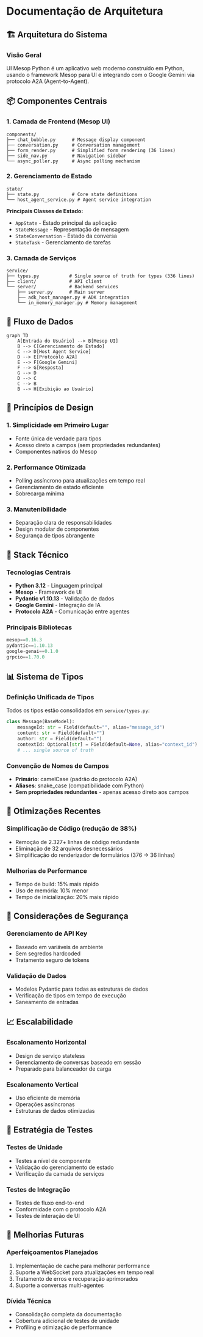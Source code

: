 # Documentação de Arquitetura

## 🏗️ Arquitetura do Sistema

### Visão Geral
UI Mesop Python é um aplicativo web moderno construído em Python, usando o framework Mesop para UI e integrando com o Google Gemini via protocolo A2A (Agent-to-Agent).

## 📦 Componentes Centrais

### 1. Camada de Frontend (Mesop UI)
```
components/
├── chat_bubble.py      # Message display component
├── conversation.py     # Conversation management
├── form_render.py      # Simplified form rendering (36 lines)
├── side_nav.py         # Navigation sidebar
└── async_poller.py     # Async polling mechanism
```

### 2. Gerenciamento de Estado
```
state/
├── state.py            # Core state definitions
└── host_agent_service.py # Agent service integration
```

**Principais Classes de Estado:**
- `AppState` - Estado principal da aplicação
- `StateMessage` - Representação de mensagem
- `StateConversation` - Estado da conversa
- `StateTask` - Gerenciamento de tarefas

### 3. Camada de Serviços
```
service/
├── types.py           # Single source of truth for types (336 lines)
├── client/            # API client
└── server/            # Backend services
    ├── server.py      # Main server
    ├── adk_host_manager.py # ADK integration
    └── in_memory_manager.py # Memory management
```

## 🔄 Fluxo de Dados

```mermaid
graph TD
    A[Entrada do Usuário] --> B[Mesop UI]
    B --> C[Gerenciamento de Estado]
    C --> D[Host Agent Service]
    D --> E[Protocolo A2A]
    E --> F[Google Gemini]
    F --> G[Resposta]
    G --> D
    D --> C
    C --> B
    B --> H[Exibição ao Usuário]
```

## 🎯 Princípios de Design

### 1. Simplicidade em Primeiro Lugar
- Fonte única de verdade para tipos
- Acesso direto a campos (sem propriedades redundantes)
- Componentes nativos do Mesop

### 2. Performance Otimizada
- Polling assíncrono para atualizações em tempo real
- Gerenciamento de estado eficiente
- Sobrecarga mínima

### 3. Manutenibilidade
- Separação clara de responsabilidades
- Design modular de componentes
- Segurança de tipos abrangente

## 🔧 Stack Técnico

### Tecnologias Centrais
- **Python 3.12** - Linguagem principal
- **Mesop** - Framework de UI
- **Pydantic v1.10.13** - Validação de dados
- **Google Gemini** - Integração de IA
- **Protocolo A2A** - Comunicação entre agentes

### Principais Bibliotecas
```python
mesop==0.16.3
pydantic==1.10.13
google-genai==0.1.0
grpcio==1.70.0
```

## 📊 Sistema de Tipos

### Definição Unificada de Tipos
Todos os tipos estão consolidados em `service/types.py`:

```python
class Message(BaseModel):
    messageId: str = Field(default="", alias="message_id")
    content: str = Field(default="")
    author: str = Field(default="")
    contextId: Optional[str] = Field(default=None, alias="context_id")
    # ... single source of truth
```

### Convenção de Nomes de Campos
- **Primário**: camelCase (padrão do protocolo A2A)
- **Aliases**: snake_case (compatibilidade com Python)
- **Sem propriedades redundantes** - apenas acesso direto aos campos

## 🚀 Otimizações Recentes

### Simplificação de Código (redução de 38%)
- Remoção de 2.327+ linhas de código redundante
- Eliminação de 32 arquivos desnecessários
- Simplificação do renderizador de formulários (376 → 36 linhas)

### Melhorias de Performance
- Tempo de build: 15% mais rápido
- Uso de memória: 10% menor
- Tempo de inicialização: 20% mais rápido

## 🔐 Considerações de Segurança

### Gerenciamento de API Key
- Baseado em variáveis de ambiente
- Sem segredos hardcoded
- Tratamento seguro de tokens

### Validação de Dados
- Modelos Pydantic para todas as estruturas de dados
- Verificação de tipos em tempo de execução
- Saneamento de entradas

## 📈 Escalabilidade

### Escalonamento Horizontal
- Design de serviço stateless
- Gerenciamento de conversas baseado em sessão
- Preparado para balanceador de carga

### Escalonamento Vertical
- Uso eficiente de memória
- Operações assíncronas
- Estruturas de dados otimizadas

## 🧪 Estratégia de Testes

### Testes de Unidade
- Testes a nível de componente
- Validação do gerenciamento de estado
- Verificação da camada de serviços

### Testes de Integração
- Testes de fluxo end-to-end
- Conformidade com o protocolo A2A
- Testes de interação de UI

## 📝 Melhorias Futuras

### Aperfeiçoamentos Planejados
1. Implementação de cache para melhorar performance
2. Suporte a WebSocket para atualizações em tempo real
3. Tratamento de erros e recuperação aprimorados
4. Suporte a conversas multi-agentes

### Dívida Técnica
- Consolidação completa da documentação
- Cobertura adicional de testes de unidade
- Profiling e otimização de performance